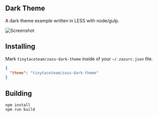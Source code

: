 ## Dark Theme

A dark theme example written in LESS with node/gulp.

![Screenshot](http://dropsinn.s3.amazonaws.com/Screen%20Shot%202017-02-05%20at%202.04.57%20PM.png)

## Installing

Mark `tinytacoteam/zazu-dark-theme` inside of your `~/.zazurc.json` file.

~~~ json
{
  "theme": "tinytacoteam/zazu-dark-theme"
}
~~~

## Building

~~~
npm install
npm run build
~~~
